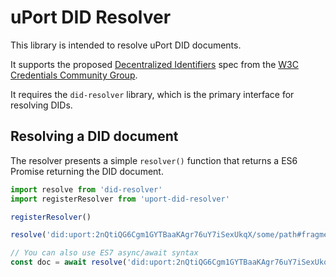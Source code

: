 # uPort DID Resolver

This library is intended to resolve uPort DID documents.

It supports the proposed [Decentralized Identifiers](https://w3c-ccg.github.io/did-spec/) spec from the [W3C Credentials Community Group](https://w3c-ccg.github.io).

It requires the `did-resolver` library, which is the primary interface for resolving DIDs.

## Resolving a DID document

The resolver presents a simple `resolver()` function that returns a ES6 Promise returning the DID document.

```js
import resolve from 'did-resolver'
import registerResolver from 'uport-did-resolver'

registerResolver()

resolve('did:uport:2nQtiQG6Cgm1GYTBaaKAgr76uY7iSexUkqX/some/path#fragment=123').then(doc => console.log)

// You can also use ES7 async/await syntax
const doc = await resolve('did:uport:2nQtiQG6Cgm1GYTBaaKAgr76uY7iSexUkqX/some/path#fragment=123')
```

